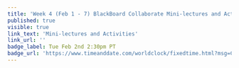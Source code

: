 ```yaml
---
title: 'Week 4 (Feb 1 - 7) BlackBoard Collaborate Mini-lectures and Activities'
published: true
visible: true
link_text: 'Mini-lectures and Activities'
link_url: ''
badge_label: Tue Feb 2nd 2:30pm PT
badge_url: 'https://www.timeanddate.com/worldclock/fixedtime.html?msg=CMPT-363+Review+and+Discussion&iso=20210202T1430&p1=256&ah=1&am=50'
---
```

